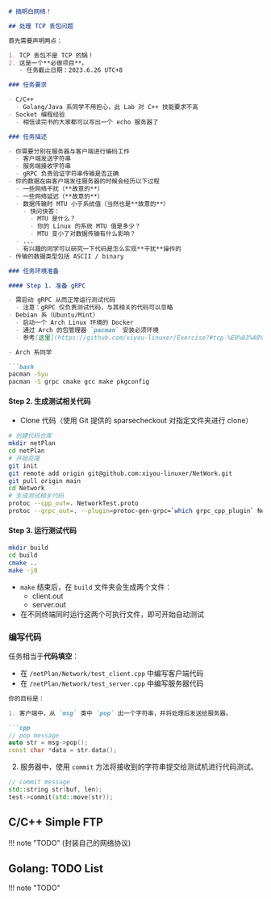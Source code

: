 ```md
# 搞明白网络！

## 处理 TCP 丢包问题

首先需要声明两点：

1. TCP 丢包不是 TCP 的锅！
2. 这是一个**必做项目**。
   - 任务截止日期：2023.6.26 UTC+8

### 任务要求

- C/C++
  - Golang/Java 系同学不用担心，此 Lab 对 C++ 技能要求不高
- Socket 编程经验
  - 相信读完书的大家都可以写出一个 echo 服务器了

### 任务描述

- 你需要分别在服务器与客户端进行编码工作
  - 客户端发送字符串
  - 服务端接收字符串
  - gRPC 负责验证字符串传输是否正确
- 你的数据在由客户端发往服务器的时候会经历以下过程
  - 一些网络干扰（**故意的**）
  - 一些网络延迟（**故意的**）
  - 数据传输时 MTU 小于系统值（当然也是**故意的**）
    - 快问快答：
      - MTU 是什么？
      - 你的 Linux 的系统 MTU 值是多少？
      - MTU 变小了对数据传输有什么影响？
  - ...
  - 有兴趣的同学可以研究一下代码是怎么实现**干扰**操作的
- 传输的数据类型包括 ASCII / binary

### 任务环境准备

#### Step 1. 准备 gRPC

- 需启动 gRPC 从而正常运行测试代码
  - 注意：gRPC 仅负责测试代码，与其相关的代码可以忽略
- Debian 系（Ubuntu/Mint）
  - 启动一个 Arch Linux 环境的 Docker
  - 通过 Arch 的包管理器 `pacman` 安装必须环境
  - 参考[这里](https://github.com/xiyou-linuxer/Exercise?#tcp-%E9%83%A8%E5%88%86)

- Arch 系同学

```bash
pacman -Syu
pacman -S grpc cmake gcc make pkgconfig
```

#### Step 2. 生成测试相关代码

- Clone 代码（使用 Git 提供的 sparsecheckout 对指定文件夹进行 clone）

```bash
# 创建代码仓库
mkdir netPlan
cd netPlan
# 开始克隆
git init
git remote add origin git@github.com:xiyou-linuxer/NetWork.git
git pull origin main
cd Network
# 生成测试相关代码
protoc --cpp_out=. NetworkTest.proto
protoc --grpc_out=. --plugin=protoc-gen-grpc=`which grpc_cpp_plugin` NetworkTest.proto
```

#### Step 3. 运行测试代码

```bash
mkdir build
cd build
cmake ..
make -j8
```

- `make` 结束后，在 `build` 文件夹会生成两个文件：
  - client.out
  - server.out
- 在不同终端同时运行这两个可执行文件，即可开始自动测试

### 编写代码

任务相当于**代码填空**：
- 在 `/netPlan/Network/test_client.cpp` 中编写客户端代码
- 在 `/netPlan/Network/test_server.cpp` 中编写服务器代码

```md
你的目标是：

1. 客户端中，从 `msg` 类中 `pop` 出一个字符串，并将处理后发送给服务器。

```cpp
// pop message
auto str = msg->pop();
const char *data = str.data();
```

2. 服务器中，使用 `commit` 方法将接收到的字符串提交给测试机进行代码测试。

```cpp
// commit message
std::string str(buf, len);
test->commit(std::move(str));
```

## C/C++ Simple FTP

!!! note "TODO"
    (封装自己的网络协议)

## Golang: TODO List

!!! note "TODO"